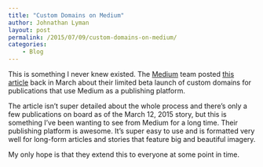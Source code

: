 ```yaml
---
title: "Custom Domains on Medium"
author: Johnathan Lyman
layout: post
permalink: /2015/07/09/custom-domains-on-medium/
categories:
    - Blog
---
```


This is something I never knew existed. The [Medium](http://medium.com) team posted [this article](https://medium.com/the-story/custom-domains-for-publications-8cb161d9651) back in March about their limited beta launch of custom domains for publications that use Medium as a publishing platform.

The article isn’t super detailed about the whole process and there’s only a few publications on board as of the March 12, 2015 story, but this is something I’ve been wanting to see from Medium for a long time. Their publishing platform is awesome. It’s super easy to use and is formatted very well for long-form articles and stories that feature big and beautiful imagery.

My only hope is that they extend this to everyone at some point in time.

